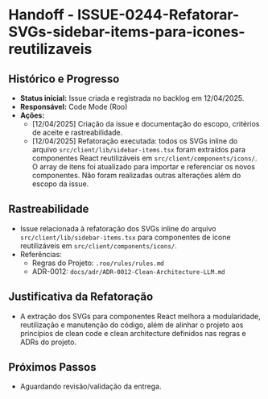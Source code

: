 # Handoff - ISSUE-0244-Refatorar-SVGs-sidebar-items-para-icones-reutilizaveis

## Histórico e Progresso

- **Status inicial:** Issue criada e registrada no backlog em 12/04/2025.
- **Responsável:** Code Mode (Roo)
- **Ações:**  
  - [12/04/2025] Criação da issue e documentação do escopo, critérios de aceite e rastreabilidade.
  - [12/04/2025] Refatoração executada: todos os SVGs inline do arquivo `src/client/lib/sidebar-items.tsx` foram extraídos para componentes React reutilizáveis em `src/client/components/icons/`. O array de itens foi atualizado para importar e referenciar os novos componentes. Não foram realizadas outras alterações além do escopo da issue.

## Rastreabilidade

- Issue relacionada à refatoração dos SVGs inline do arquivo `src/client/lib/sidebar-items.tsx` para componentes de ícone reutilizáveis em `src/client/components/icons/`.
- Referências:
  - Regras do Projeto: `.roo/rules/rules.md`
  - ADR-0012: `docs/adr/ADR-0012-Clean-Architecture-LLM.md`

## Justificativa da Refatoração

- A extração dos SVGs para componentes React melhora a modularidade, reutilização e manutenção do código, além de alinhar o projeto aos princípios de clean code e clean architecture definidos nas regras e ADRs do projeto.

## Próximos Passos

- Aguardando revisão/validação da entrega.